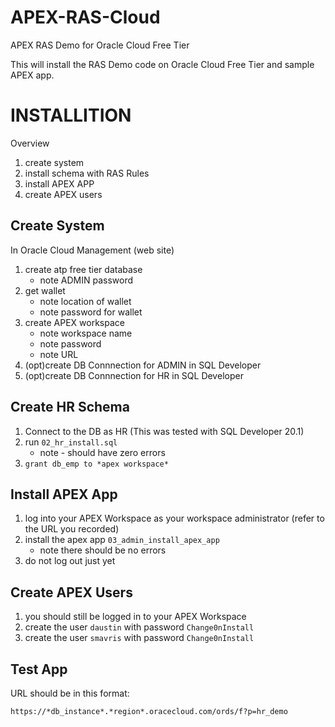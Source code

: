 # APEX-RAS-Cloud
APEX  RAS Demo for Oracle Cloud Free Tier

This will install the RAS Demo code on Oracle Cloud Free Tier and sample  APEX app.

# INSTALLITION

Overview

1. create system
1. install schema with RAS Rules
1. install APEX APP
1. create APEX  users

##  Create System

In Oracle Cloud Management (web site)

1. create atp free  tier database
   - note ADMIN  password
1. get wallet
   - note location of wallet
   - note password for wallet
1. create APEX workspace
   - note workspace name
   - note password
   - note URL
1. (opt)create DB Connnection for ADMIN in SQL Developer
1. (opt)create DB Connnection for HR in SQL Developer

## Create HR Schema

1. Connect to the DB as HR (This was tested with SQL Developer 20.1)
1. run `02_hr_install.sql`
   - note - should have zero errors
 1. `grant db_emp to *apex workspace*`

## Install APEX App

1. log into your APEX Workspace as your workspace administrator (refer to the URL you recorded)
1. install the apex app `03_admin_install_apex_app`
   -  note  there should be no errors
1. do not log out just yet

## Create APEX Users

1. you should still be logged in to your APEX Workspace
1. create the user `daustin`  with password  `Change0nInstall`
1. create the user `smavris`  with password  `Change0nInstall`

## Test App

URL should be in this format:

`https://*db_instance*.*region*.oracecloud.com/ords/f?p=hr_demo`
